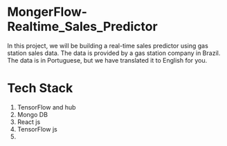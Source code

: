 # MongerFlow-Realtime_Sales_Predictor

In this project, we will be building a real-time sales predictor using gas station sales data. The data is provided by a gas station company in Brazil. The data is in Portuguese, but we have translated it to English for you.

# Tech Stack

1. TensorFlow and hub
2. Mongo DB
3. React js
4. TensorFlow js
5. 
